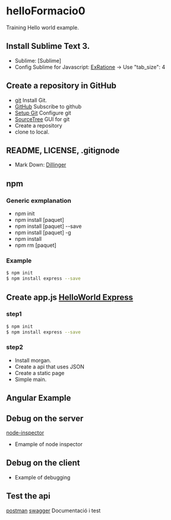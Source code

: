 # helloFormacio0
Training Hello world example.


## Install Sublime Text 3.

* Sublime: [Sublime]
* Config Sublime for Javascript: [ExRatione] -> Use "tab_size": 4

## Create a repository in GitHub

* [git] Install Git.
* [GitHub] Subscribe to github
* [Setup Git] Configure git
* [SourceTree] GUI for git
* Create a repository
* clone to local.


## README, LICENSE, .gitignode

* Mark Down: [Dillinger]

## npm

### Generic exmplanation
* npm init
* npm install [paquet]
* npm install [paquet] --save
* npm install [paquet] -g
* npm install
* npm rm [paquet]

### Example
```sh
$ npm init
$ npm install express --save
```

## Create app.js [HelloWorld Express]

### step1
```sh
$ npm init
$ npm install express --save
```

### step2
* Install morgan.
* Create a api that uses JSON
* Create a static page
* Simple main.


## Angular Example


## Debug on the server

[node-inspector]

* Emample of node inspector

##  Debug on the client

* Example of debugging

## Test the api

[postman]
[swagger] Documentació i test



[Dillinger]:http://dillinger.io/
[Sublime:]:http://www.sublimetext.com/
[ExRatione]:https://www.exratione.com/2014/01/setting-up-sublime-text-3-for-javascript-development/
[git]:http://git-scm.com/
[GitHub]:https://github.com/
[Setup Git]:https://help.github.com/articles/set-up-git/
[SourceTree]:http://www.sourcetreeapp.com/
[HelloWorld Express]:http://expressjs.com/starter/hello-world.html
[node-inspector]:https://github.com/node-inspector/node-inspector
[postman]:https://chrome.google.com/webstore/detail/postman-rest-client/fdmmgilgnpjigdojojpjoooidkmcomcm
[swagger]:http://swagger.io
